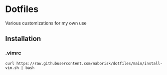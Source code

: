 # Dotfiles
Various customizations for my own use

## Installation
### .vimrc

```
curl https://raw.githubusercontent.com/naborisk/dotfiles/main/install-vim.sh | bash
```

